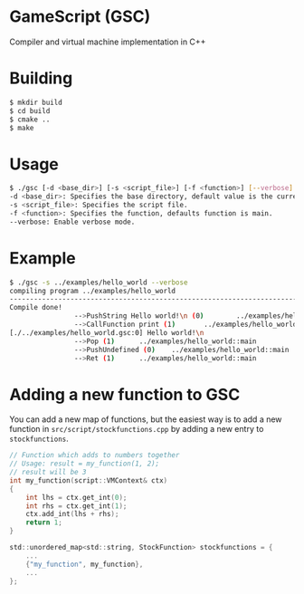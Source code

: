 # GameScript (GSC)
Compiler and virtual machine implementation in C++

# Building
```sh
$ mkdir build
$ cd build
$ cmake ..
$ make
```

# Usage
```sh
$ ./gsc [-d <base_dir>] [-s <script_file>] [-f <function>] [--verbose]
-d <base_dir>: Specifies the base directory, default value is the current directory.
-s <script_file>: Specifies the script file.
-f <function>: Specifies the function, defaults function is main.
--verbose: Enable verbose mode.
```
# Example
```sh
$ ./gsc -s ../examples/hello_world --verbose
compiling program ../examples/hello_world
-------------------------------------------------------------------------------
Compile done!
                -->PushString Hello world!\n (0)        ../examples/hello_world::main
                -->CallFunction print (1)       ../examples/hello_world::main
[./../examples/hello_world.gsc:0] Hello world!\n
                -->Pop (1)      ../examples/hello_world::main
                -->PushUndefined (0)    ../examples/hello_world::main
                -->Ret (1)      ../examples/hello_world::main
```

# Adding a new function to GSC
You can add a new map of functions, but the easiest way is to add a new function in ```src/script/stockfunctions.cpp``` by adding a new entry to ```stockfunctions```.

```c
// Function which adds to numbers together
// Usage: result = my_function(1, 2);
// result will be 3
int my_function(script::VMContext& ctx)
{
	int lhs = ctx.get_int(0);
	int rhs = ctx.get_int(1);
	ctx.add_int(lhs + rhs);
	return 1;
}

std::unordered_map<std::string, StockFunction> stockfunctions = {
	...
	{"my_function", my_function},
	...
};
```
